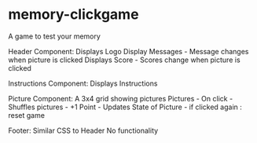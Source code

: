 # memory-clickgame
A game to test your memory

Header Component: 
Displays Logo
Display Messages
    - Message changes when picture is clicked
Displays Score
    - Scores change when picture is clicked
    
Instructions Component:
Displays Instructions

Picture Component:
A 3x4 grid showing pictures 
Pictures
    - On click
        - Shuffles pictures
        - +1 Point
        - Updates State of Picture
        - if clicked again : reset game


Footer:
Similar CSS to Header
No functionality